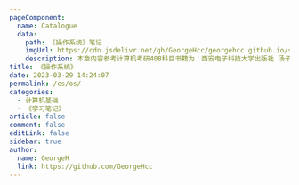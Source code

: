 ```yaml
---
pageComponent:
  name: Catalogue
  data: 
    path: 《操作系统》笔记
    imgUrl: https://cdn.jsdelivr.net/gh/GeorgeHcc/georgehcc.github.io/static_files/img/icon%E6%93%8D%E4%BD%9C%E7%B3%BB%E7%BB%9F.png
    description: 本章内容参考计算机考研408科目书籍为：西安电子科技大学出版社 汤子瀛《计算机操作系统》,记录阅读期间知识总结
title: 《操作系统》
date: 2023-03-29 14:24:07
permalink: /cs/os/
categories:
  - 计算机基础
  - 《学习笔记》
article: false
comment: false
editLink: false
sidebar: true
author: 
  name: GeorgeH
  link: https://github.com/GeorgeHcc
---
```

